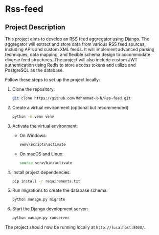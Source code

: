 # Rss-feed
## Project Description

This project aims to develop an RSS feed aggregator using Django. The aggregator will extract and store data from various RSS feed sources, including APIs and custom XML feeds. It will implement advanced parsing techniques, data mapping, and flexible schema design to accommodate diverse feed structures. The project will also include custom JWT authentication using Redis to store access tokens and utilize and PostgreSQL as the database.

Follow these steps to set up the project locally:

1. Clone the repository:

   ```bash
   git clone https://github.com/Mohammad-R-N/Rss-feed.git
   ```

2. Create a virtual environment (optional but recommended):

   ```bash
   python -m venv venv
   ```

3. Activate the virtual environment:

   - On Windows:

     ```bash
     venv\Scripts\activate
     ```

   - On macOS and Linux:

     ```bash
     source venv/bin/activate
     ```

4. Install project dependencies:

   ```bash
   pip install -r requirements.txt
   ```

5. Run migrations to create the database schema:

   ```bash
   python manage.py migrate
   ```

6. Start the Django development server:

   ```bash
   python manage.py runserver
   ```

The project should now be running locally at `http://localhost:8000/`.